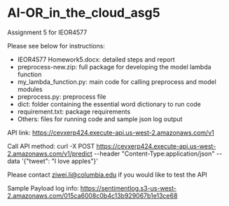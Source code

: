 # AI-OR_in_the_cloud_asg5
Assignment 5 for IEOR4577

Please see below for instructions:
- IEOR4577 Homework5.docx: detailed steps and report
- preprocess-new.zip: full package for developing the model lambda function
- my_lambda_function.py: main code for calling preprocess and model modules
- preprocess.py: preprocess file
- dict: folder containing the essential word dictionary to run code
- requirement.txt: package requirements
- Others: files for running code and sample json log output


API link: https://cevxerp424.execute-api.us-west-2.amazonaws.com/v1 

Call API method:
curl -X POST https://cevxerp424.execute-api.us-west-2.amazonaws.com/v1/predict --header "Content-Type:application/json" --data '{"tweet": "I love apples"}'

Please contact ziwei.li@columbia.edu if you would like to test the API

Sample Payload log info: https://sentimentlog.s3-us-west-2.amazonaws.com/015ca6008c0b4c13b929067b1e13ce68

